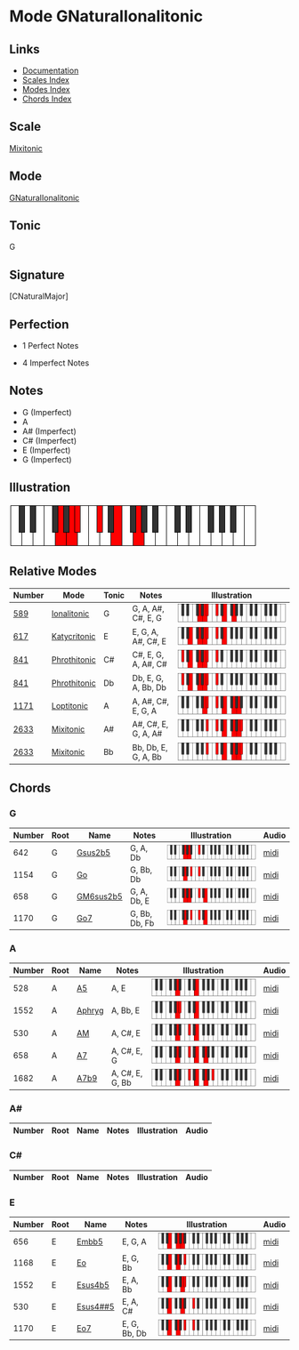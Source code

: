 # Mode GNaturalIonalitonic

## Links

- [Documentation](index.md)
- [Scales Index](Scales.md)
- [Modes Index](Modes.md)
- [Chords Index](Chords.md)

## Scale

[Mixitonic](ScaleMixitonic.md)

## Mode

[GNaturalIonalitonic](ModeGNaturalIonalitonic.md)

## Tonic

G

## Signature

[CNaturalMajor]

## Perfection

 - 1 Perfect Notes

 - 4 Imperfect Notes

## Notes

- G (Imperfect)
- A
- A# (Imperfect)
- C# (Imperfect)
- E (Imperfect)
- G (Imperfect)

## Illustration

![GNaturalIonalitonic](ModeGNaturalIonalitonic.png)

## Relative Modes

| Number | Mode | Tonic | Notes | Illustration |
|--------|------|-------|-------|--------------|
| [589](https://ianring.com/musictheory/scales/589) | [Ionalitonic](ModeIonalitonic.md) | G | G, A, A#, C#, E, G | ![GNaturalIonalitonic](ModeGNaturalIonalitonic.png) |
| [617](https://ianring.com/musictheory/scales/617) | [Katycritonic](ModeKatycritonic.md) | E | E, G, A, A#, C#, E | ![ENaturalKatycritonic](ModeENaturalKatycritonic.png) |
| [841](https://ianring.com/musictheory/scales/841) | [Phrothitonic](ModePhrothitonic.md) | C# | C#, E, G, A, A#, C# | ![CSharpPhrothitonic](ModeCSharpPhrothitonic.png) |
| [841](https://ianring.com/musictheory/scales/841) | [Phrothitonic](ModePhrothitonic.md) | Db | Db, E, G, A, Bb, Db | ![DFlatPhrothitonic](ModeDFlatPhrothitonic.png) |
| [1171](https://ianring.com/musictheory/scales/1171) | [Loptitonic](ModeLoptitonic.md) | A | A, A#, C#, E, G, A | ![ANaturalLoptitonic](ModeANaturalLoptitonic.png) |
| [2633](https://ianring.com/musictheory/scales/2633) | [Mixitonic](ModeMixitonic.md) | A# | A#, C#, E, G, A, A# | ![ASharpMixitonic](ModeASharpMixitonic.png) |
| [2633](https://ianring.com/musictheory/scales/2633) | [Mixitonic](ModeMixitonic.md) | Bb | Bb, Db, E, G, A, Bb | ![BFlatMixitonic](ModeBFlatMixitonic.png) |

## Chords

### G

| Number | Root | Name | Notes | Illustration | Audio |
|--------|------|------|-------|--------------|-------|
| 642 | G | [Gsus2b5](ChordGNaturalSuspendedSecondFlatFifth.md) | G, A, Db | ![Gsus2b5](ChordGNaturalSuspendedSecondFlatFifthRootPosition.png) | [midi](ChordGNaturalSuspendedSecondFlatFifthRootPosition.mid) |
| 1154 | G | [Go](ChordGNaturalDiminished.md) | G, Bb, Db | ![Go](ChordGNaturalDiminishedRootPosition.png) | [midi](ChordGNaturalDiminishedRootPosition.mid) |
| 658 | G | [GM6sus2b5](ChordGNaturalMajorSixthSuspendedSecondFlatFifth.md) | G, A, Db, E | ![GM6sus2b5](ChordGNaturalMajorSixthSuspendedSecondFlatFifthRootPosition.png) | [midi](ChordGNaturalMajorSixthSuspendedSecondFlatFifthRootPosition.mid) |
| 1170 | G | [Go7](ChordGNaturalFullDiminishedSeventh.md) | G, Bb, Db, Fb | ![Go7](ChordGNaturalFullDiminishedSeventhRootPosition.png) | [midi](ChordGNaturalFullDiminishedSeventhRootPosition.mid) |

### A

| Number | Root | Name | Notes | Illustration | Audio |
|--------|------|------|-------|--------------|-------|
| 528 | A | [A5](ChordANaturalPowerChord.md) | A, E | ![A5](ChordANaturalPowerChordRootPosition.png) | [midi](ChordANaturalPowerChordRootPosition.mid) |
| 1552 | A | [Aphryg](ChordANaturalPhrygian.md) | A, Bb, E | ![Aphryg](ChordANaturalPhrygianRootPosition.png) | [midi](ChordANaturalPhrygianRootPosition.mid) |
| 530 | A | [AM](ChordANaturalMajor.md) | A, C#, E | ![AM](ChordANaturalMajorRootPosition.png) | [midi](ChordANaturalMajorRootPosition.mid) |
| 658 | A | [A7](ChordANaturalDominantSeventh.md) | A, C#, E, G | ![A7](ChordANaturalDominantSeventhRootPosition.png) | [midi](ChordANaturalDominantSeventhRootPosition.mid) |
| 1682 | A | [A7b9](ChordANaturalDominantSeventhFlatNinth.md) | A, C#, E, G, Bb | ![A7b9](ChordANaturalDominantSeventhFlatNinthRootPosition.png) | [midi](ChordANaturalDominantSeventhFlatNinthRootPosition.mid) |

### A#

| Number | Root | Name | Notes | Illustration | Audio |
|--------|------|------|-------|--------------|-------|

### C#

| Number | Root | Name | Notes | Illustration | Audio |
|--------|------|------|-------|--------------|-------|

### E

| Number | Root | Name | Notes | Illustration | Audio |
|--------|------|------|-------|--------------|-------|
| 656 | E | [Embb5](ChordENaturalMinorDoubleFlatFifth.md) | E, G, A | ![Embb5](ChordENaturalMinorDoubleFlatFifthRootPosition.png) | [midi](ChordENaturalMinorDoubleFlatFifthRootPosition.mid) |
| 1168 | E | [Eo](ChordENaturalDiminished.md) | E, G, Bb | ![Eo](ChordENaturalDiminishedRootPosition.png) | [midi](ChordENaturalDiminishedRootPosition.mid) |
| 1552 | E | [Esus4b5](ChordENaturalSuspendedFourthFlatFifth.md) | E, A, Bb | ![Esus4b5](ChordENaturalSuspendedFourthFlatFifthRootPosition.png) | [midi](ChordENaturalSuspendedFourthFlatFifthRootPosition.mid) |
| 530 | E | [Esus4##5](ChordENaturalSuspendedFourthDoubleSharpFifth.md) | E, A, C# | ![Esus4##5](ChordENaturalSuspendedFourthDoubleSharpFifthRootPosition.png) | [midi](ChordENaturalSuspendedFourthDoubleSharpFifthRootPosition.mid) |
| 1170 | E | [Eo7](ChordENaturalFullDiminishedSeventh.md) | E, G, Bb, Db | ![Eo7](ChordENaturalFullDiminishedSeventhRootPosition.png) | [midi](ChordENaturalFullDiminishedSeventhRootPosition.mid) |

